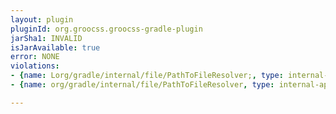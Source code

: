 ```yaml
---
layout: plugin
pluginId: org.groocss.groocss-gradle-plugin
jarSha1: INVALID
isJarAvailable: true
error: NONE
violations:
- {name: Lorg/gradle/internal/file/PathToFileResolver;, type: internal-api-usage}
- {name: org/gradle/internal/file/PathToFileResolver, type: internal-api-usage}

---
```

